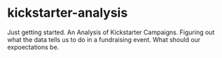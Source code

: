 # kickstarter-analysis
Just getting started. An Analysis of Kickstarter Campaigns.
Figuring out what the data tells us to do in a fundraising event. What should our expoectations be.
